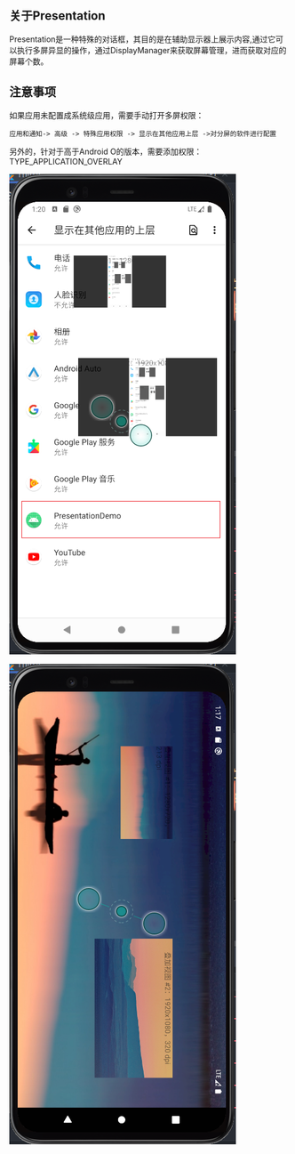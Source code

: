 ## 关于Presentation

Presentation是一种特殊的对话框，其目的是在辅助显示器上展示内容,通过它可以执行多屏异显的操作，通过DisplayManager来获取屏幕管理，进而获取对应的屏幕个数。

## 注意事项

如果应用未配置成系统级应用，需要手动打开多屏权限：

```
应用和通知-> 高级 -> 特殊应用权限 -> 显示在其他应用上层 ->对分屏的软件进行配置
```

另外的，针对于高于Android O的版本，需要添加权限：TYPE_APPLICATION_OVERLAY

![](/art/ic_presentation_demo——2.png)

![](/art/ic_presentation_demo.png)
